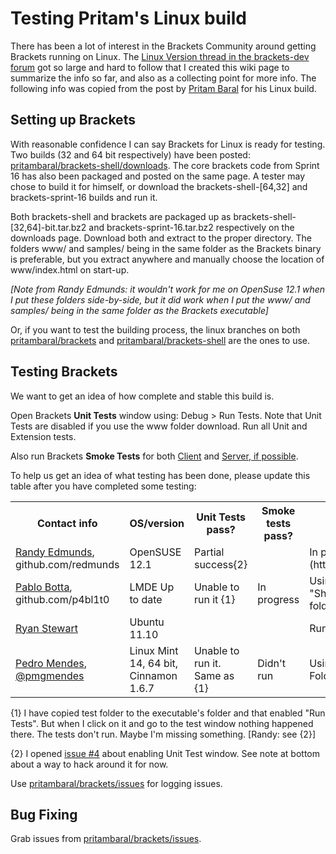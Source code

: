 # Testing Pritam's Linux build

There has been a lot of interest in the Brackets Community around getting Brackets running on Linux. The 
[Linux Version thread in the brackets-dev forum](https://groups.google.com/forum/?fromgroups=#!topic/brackets-dev/29vOJ6tvl8A[101-125-false]) got so large and hard to follow that I created this wiki page to summarize the info so far, and also as a collecting point for more info. The following info was copied from the post by [Pritam Baral](https://github.com/pritambaral) for his Linux build.

## Setting up Brackets

With reasonable confidence I can say Brackets for Linux is ready for testing. Two builds (32 and 64 bit respectively) have been posted: [pritambaral/brackets-shell/downloads](https://github.com/pritambaral/brackets-shell/downloads). The core brackets code from Sprint 16 has also been packaged and posted on the same page. A tester may chose to build it for himself, or download the brackets-shell-[64,32] and brackets-sprint-16 builds and run it.

Both brackets-shell and brackets are packaged up as brackets-shell-[32,64]-bit.tar.bz2 and brackets-sprint-16.tar.bz2 respectively on the downloads page. Download both and extract to the proper directory. The folders www/ and samples/ being in the same folder as the Brackets binary is preferable, but you extract anywhere and manually choose the location of www/index.html on start-up.

_[Note from Randy Edmunds: it wouldn't work for me on OpenSuse 12.1 when I put these folders side-by-side, but it did work when I put the www/ and samples/ being in the same folder as the Brackets executable]_

Or, if you want to test the building process, the linux branches on both [pritambaral/brackets](https://github.com/pritambaral/brackets) and [pritambaral/brackets-shell](https://github.com/pritambaral/brackets-shell) are the ones to use.

## Testing Brackets

We want to get an idea of how complete and stable this build is.

Open Brackets **Unit Tests** window using: Debug &gt; Run Tests. Note that Unit Tests are disabled if you use the www folder download. Run all Unit and Extension tests.

Also run Brackets **Smoke Tests** for both [Client](https://github.com/adobe/brackets/wiki/Brackets-Smoke-Tests) and [Server, if possible](https://github.com/adobe/brackets/wiki/Brackets-Server-Smoke-Tests).

To help us get an idea of what testing has been done, please update this table after you have completed some testing:

<table cellspacing="0">
<tr>
  <th>Contact info</th>
  <th>OS/version</th>
  <th>Unit Tests pass?</th>
  <th>Smoke tests pass?</th>
  <th>Comments</th>
</tr>
<tr>
  <td><a href="mailto:redmunds@adobe.com">Randy Edmunds</a>, github.com/redmunds</td> 
  <td>OpenSUSE 12.1</td>
  <td>Partial success{2}</td>
  <td></td>
  <td>In progress. Opened [issue #4](https://github.com/pritambaral/brackets/issues/4).</td>
</tr>
<tr>
  <td><a href="mailto:pabloluisbotta@gmail.com">Pablo Botta</a>, github.com/p4bl1t0</td> 
  <td>LMDE  Up to date</td>
  <td>Unable to run it {1}</td>
  <td>In progress</td>
  <td>Using Pritam's 32 bits builds<br />"Show Extension Folder" - Don't open extension folder</td>
</tr>
<tr>
  <td><a href="mailto:ryan@adobe.com">Ryan Stewart</a></td> 
  <td>Ubuntu 11.10</td>
  <td></td>
  <td></td>
  <td>Runs with a few issues.</td>
</tr>
<tr>
  <td><a href="mailto:p.m.g.mendes@gmail.com">Pedro Mendes</a>, <a href="https://twitter.com/pmgmendes">@pmgmendes</a></td> 
  <td>Linux Mint 14, 64 bit, Cinnamon 1.6.7</td>
  <td>Unable to run it. Same as {1}</td>
  <td>Didn't run</td>
  <td>Using Pritam's 64 bits builds, "Show Extension Folder" doesn't open the extension's folder</td>
</tr>
</table>

{1} I have copied test folder to the executable's folder and that enabled "Run Tests". But when I click on it and go to the test window nothing happened there. The tests don't run. Maybe I'm missing something. [Randy: see {2}]

{2} I opened [issue #4](https://github.com/pritambaral/brackets/issues/4) about enabling Unit Test window. See note at bottom about a way to hack around it for now.

Use [pritambaral/brackets/issues](https://github.com/pritambaral/brackets/issues) for logging issues.

## Bug Fixing

Grab issues from [pritambaral/brackets/issues](https://github.com/pritambaral/brackets/issues).